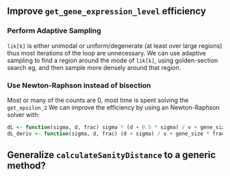 ## Improve `get_gene_expression_level` efficiency 

### Perform Adaptive Sampling

`lik[k]` is either unimodal or uniform/degenerate (at least over large regions)
thus most iterations of the loop are unnecessary. We can use adaptive sampling to
find a region around the mode of `lik[k]`, using golden-section search eg, and
then sample more densely around that region. 

### Use Newton-Raphson instead of bisection

Most or many of the counts are 0, most time is spent solving the `get_epsilon_2`
We can improve the efficiency by using an Newton-Raphson solver with:

```r
dL <- function(sigma, d, frac) sigma * (d + 0.5 * sigma) / v + gene_size * frac * expm1(sigma) - 0.5
dL_deriv <- function(sigma, d, frac) (d + sigma) / v + gene_size * frac * exp(sigma)
```

## Generalize `calculateSanityDistance` to a generic method?
